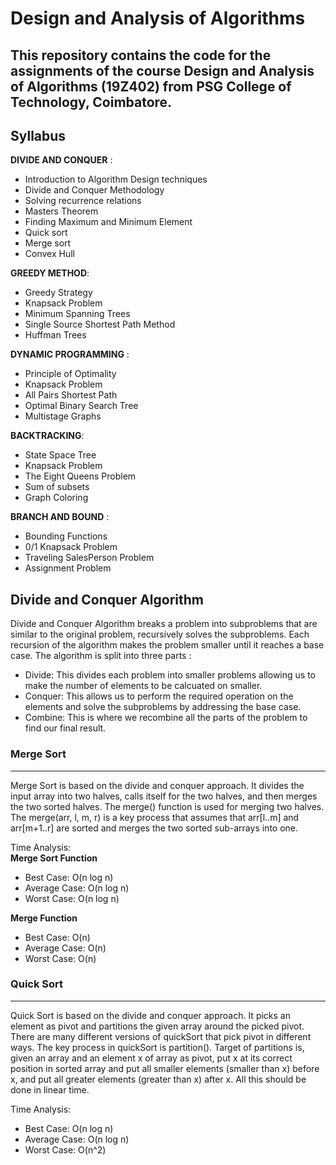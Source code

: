 # Design and Analysis of Algorithms

## This repository contains the code for the assignments of the course Design and Analysis of Algorithms (19Z402) from PSG College of Technology, Coimbatore.

## Syllabus
**DIVIDE AND CONQUER** : 
- Introduction to Algorithm Design techniques 
- Divide and Conquer Methodology 
- Solving recurrence relations 
- Masters Theorem 
- Finding Maximum and Minimum Element 
- Quick sort 
- Merge sort 
- Convex Hull   

**GREEDY METHOD**: 
- Greedy Strategy
- Knapsack Problem 
- Minimum Spanning Trees
- Single Source Shortest Path Method 
- Huffman Trees    

**DYNAMIC PROGRAMMING** : 
- Principle of Optimality 
- Knapsack Problem 
- All Pairs Shortest Path 
- Optimal Binary Search Tree 
- Multistage Graphs   
  

**BACKTRACKING**: 
- State Space Tree 
- Knapsack Problem 
- The Eight Queens Problem 
- Sum of subsets 
- Graph Coloring    

**BRANCH AND BOUND** : 
- Bounding Functions 
- 0/1 Knapsack Problem 
- Traveling SalesPerson Problem 
- Assignment Problem


## Divide and Conquer Algorithm   
Divide and Conquer Algorithm breaks a problem into subproblems that are similar to the original problem, recursively solves the subproblems. Each recursion of the algorithm makes the problem smaller until it reaches a base case. The algorithm is split into three parts :
- Divide: This divides each problem into smaller problems allowing us to make the number of elements to be calcuated on smaller.
- Conquer: This allows us to perform the required operation on the elements and solve the subproblems by addressing the base case. 
- Combine: This is where we recombine all the parts of the problem to find our final result. 

### Merge Sort 
___
Merge Sort is based on the divide and conquer approach. It divides the input array into two halves, calls itself for the two halves, and then merges the two sorted halves. The merge() function is used for merging two halves. The merge(arr, l, m, r) is a key process that assumes that arr[l..m] and arr[m+1..r] are sorted and merges the two sorted sub-arrays into one.

Time Analysis:   
**Merge Sort Function**    
- Best Case: O(n log n)
- Average Case: O(n log n)
- Worst Case: O(n log n)

**Merge Function**
- Best Case: O(n)
- Average Case: O(n)
- Worst Case: O(n)


### Quick Sort
___
Quick Sort is based on the divide and conquer approach. It picks an element as pivot and partitions the given array around the picked pivot. There are many different versions of quickSort that pick pivot in different ways. The key process in quickSort is partition(). Target of partitions is, given an array and an element x of array as pivot, put x at its correct position in sorted array and put all smaller elements (smaller than x) before x, and put all greater elements (greater than x) after x. All this should be done in linear time.

Time Analysis:
- Best Case: O(n log n)
- Average Case: O(n log n)
- Worst Case: O(n^2)

